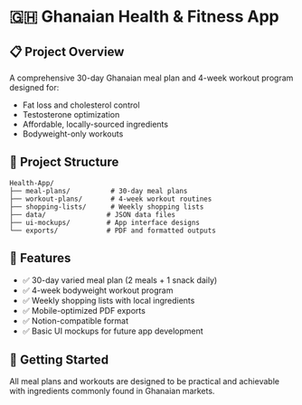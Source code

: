# 🇬🇭 Ghanaian Health & Fitness App

## 📋 Project Overview
A comprehensive 30-day Ghanaian meal plan and 4-week workout program designed for:
- Fat loss and cholesterol control
- Testosterone optimization
- Affordable, locally-sourced ingredients
- Bodyweight-only workouts

## 📁 Project Structure
```
Health-App/
├── meal-plans/          # 30-day meal plans
├── workout-plans/       # 4-week workout routines
├── shopping-lists/      # Weekly shopping lists
├── data/               # JSON data files
├── ui-mockups/         # App interface designs
└── exports/            # PDF and formatted outputs
```

## 🎯 Features
- ✅ 30-day varied meal plan (2 meals + 1 snack daily)
- ✅ 4-week bodyweight workout program
- ✅ Weekly shopping lists with local ingredients
- ✅ Mobile-optimized PDF exports
- ✅ Notion-compatible format
- ✅ Basic UI mockups for future app development

## 🚀 Getting Started
All meal plans and workouts are designed to be practical and achievable with ingredients commonly found in Ghanaian markets.